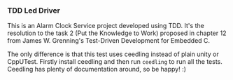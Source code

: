 ### TDD Led Driver

This is an Alarm Clock Service project developed using TDD.
It's the resolution to the task 2 (Put the Knowledge to Work) proposed in chapter 12 from James W. Grenning's Test-Driven Development for Embedded C.

The only difference is that this test uses ceedling instead of plain unity or CppUTest.
Firstly install ceedling and then run `ceedling` to run all the tests.
Ceedling has plenty of documentation around, so be happy! :)
